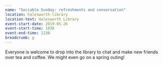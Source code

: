 ```yaml
---
name: "Sociable Sunday: refreshments and conversation"
location: halesworth-library
location-text: Halesworth Library
event-start-date: 2019-05-26
event-start-time: 1030
event-end-time: 1230
breadcrumb: y
---
```


Everyone is welcome to drop into the library to chat and make new friends over tea and coffee. We might even go on a spring outing!
